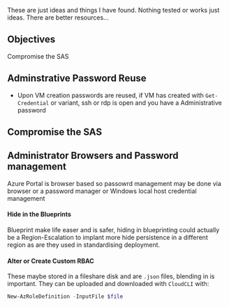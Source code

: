 
These are just ideas and things I have found. Nothing tested or works just ideas. There are better resources...

## Objectives

Compromise the SAS



## Adminstrative Password Reuse

- Upon VM creation passwords are reused, if VM has created with  `Get-Credential` or variant, ssh or rdp is open and you have a Administrative password 


## Compromise the SAS


## Administrator Browsers and Password management

Azure Portal is browser based so passowrd management may be done via browser or a password manager or Windows local host credential management  




#### Hide in the Blueprints

Blueprint make life easer and is safer, hiding in blueprinting could actually be a Region-Escalation to implant more hide persistence in a different region as are they used in standardising deployment.

#### Alter or Create Custom RBAC

These maybe stored in a fileshare disk and are `.json` files, blending in is important. They can be uploaded and downloaded with `CloudCLI`  with:
```powershell
New-AzRoleDefinition -InputFile $file
```
